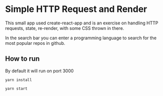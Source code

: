 # Simple HTTP Request and Render

This small app used create-react-app and is an exercise on handling HTTP requests, state, re-render, with some CSS thrown in there.

In the search bar you can enter a programming language to search for the most popular repos in github.

## How to run

By default it will run on port 3000

`yarn install`

`yarn start`
